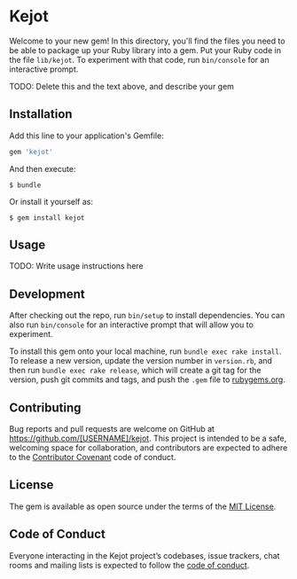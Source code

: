 # Kejot

Welcome to your new gem! In this directory, you'll find the files you need to be able to package up your Ruby library into a gem. Put your Ruby code in the file `lib/kejot`. To experiment with that code, run `bin/console` for an interactive prompt.

TODO: Delete this and the text above, and describe your gem

## Installation

Add this line to your application's Gemfile:

```ruby
gem 'kejot'
```

And then execute:

    $ bundle

Or install it yourself as:

    $ gem install kejot

## Usage

TODO: Write usage instructions here

## Development

After checking out the repo, run `bin/setup` to install dependencies. You can also run `bin/console` for an interactive prompt that will allow you to experiment.

To install this gem onto your local machine, run `bundle exec rake install`. To release a new version, update the version number in `version.rb`, and then run `bundle exec rake release`, which will create a git tag for the version, push git commits and tags, and push the `.gem` file to [rubygems.org](https://rubygems.org).

## Contributing

Bug reports and pull requests are welcome on GitHub at https://github.com/[USERNAME]/kejot. This project is intended to be a safe, welcoming space for collaboration, and contributors are expected to adhere to the [Contributor Covenant](http://contributor-covenant.org) code of conduct.

## License

The gem is available as open source under the terms of the [MIT License](https://opensource.org/licenses/MIT).

## Code of Conduct

Everyone interacting in the Kejot project’s codebases, issue trackers, chat rooms and mailing lists is expected to follow the [code of conduct](https://github.com/[USERNAME]/kejot/blob/master/CODE_OF_CONDUCT.md).
